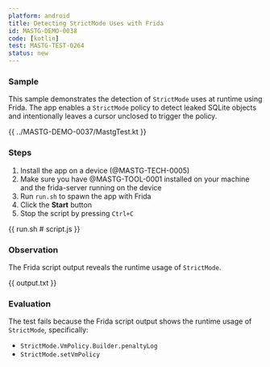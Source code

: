 ```yaml
---
platform: android
title: Detecting StrictMode Uses with Frida
id: MASTG-DEMO-0038
code: [kotlin]
test: MASTG-TEST-0264
status: new
---
```


### Sample

This sample demonstrates the detection of `StrictMode` uses at runtime using Frida. The app enables a `StrictMode` policy to detect leaked SQLite objects and intentionally leaves a cursor unclosed to trigger the policy.

{{ ../MASTG-DEMO-0037/MastgTest.kt }}

### Steps

1. Install the app on a device (@MASTG-TECH-0005)
2. Make sure you have @MASTG-TOOL-0001 installed on your machine and the frida-server running on the device
3. Run `run.sh` to spawn the app with Frida
4. Click the **Start** button
5. Stop the script by pressing `Ctrl+C`

{{ run.sh # script.js }}

### Observation

The Frida script output reveals the runtime usage of `StrictMode`.

{{ output.txt }}

### Evaluation

The test fails because the Frida script output shows the runtime usage of `StrictMode`, specifically:

- `StrictMode.VmPolicy.Builder.penaltyLog`
- `StrictMode.setVmPolicy`
